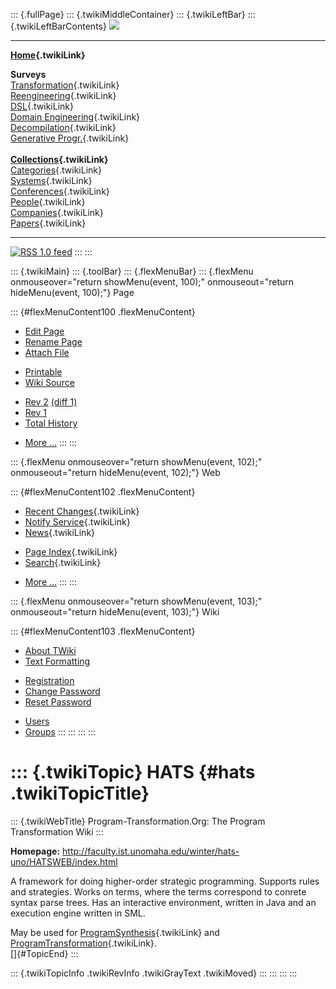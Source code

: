 ::: {.fullPage}
::: {.twikiMiddleContainer}
::: {.twikiLeftBar}
::: {.twikiLeftBarContents}
![](../pub/transformation.gif)

------------------------------------------------------------------------

**[Home](WebHome){.twikiLink}**

**Surveys**\
[Transformation](ProgramTransformation){.twikiLink}\
[Reengineering](ReengineeringWiki){.twikiLink}\
[DSL](DomainSpecificLanguages){.twikiLink}\
[Domain Engineering](DomainEngineering){.twikiLink}\
[Decompilation](DeCompilation){.twikiLink}\
[Generative Progr.](GenerativeProgrammingWiki){.twikiLink}\
\
**[Collections](CategoryCollection){.twikiLink}**\
[Categories](CategoryCategory){.twikiLink}\
[Systems](TransformationSystems){.twikiLink}\
[Conferences](TransformationConferences){.twikiLink}\
[People](TransformationPeople){.twikiLink}\
[Companies](TransformationCompanies){.twikiLink}\
[Papers](CategoryPaper){.twikiLink}

------------------------------------------------------------------------

[![](../pub/rss.gif "RSS 1.0 feed")](WebRss@skin=rss)
:::
:::

::: {.twikiMain}
::: {.toolBar}
::: {.flexMenuBar}
::: {.flexMenu onmouseover="return showMenu(event, 100);" onmouseout="return hideMenu(event, 100);"}
Page

::: {#flexMenuContent100 .flexMenuContent}
-   [Edit
    Page](http://www.program-transformation.org/edit/Transform/HATS?t=1536826325)
-   [Rename
    Page](http://www.program-transformation.org/rename/Transform/HATS)
-   [Attach
    File](http://www.program-transformation.org/attach/Transform/HATS)

<!-- -->

-   [Printable](http://www.program-transformation.org/view/Transform/HATS?skin=print.pattern)
-   [Wiki
    Source](http://www.program-transformation.org/view/Transform/HATS?skin=text&raw=on&contenttype=text/plain)

<!-- -->

-   [Rev
    2](http://www.program-transformation.org/view/Transform/HATS?rev=1.2)
    [(diff 1)](http://www.program-transformation.org/rdiff/Transform/HATS?rev1=1.2&rev2=1.1)
-   [Rev
    1](http://www.program-transformation.org/view/Transform/HATS?rev=1.1)
-   [Total
    History](http://www.program-transformation.org/rdiff/Transform/HATS)

<!-- -->

-   [More
    \...](http://www.program-transformation.org/oops/Transform/HATS?template=oopsmore&param1=1.2&param2=1.2)
:::
:::

::: {.flexMenu onmouseover="return showMenu(event, 102);" onmouseout="return hideMenu(event, 102);"}
Web

::: {#flexMenuContent102 .flexMenuContent}
-   [Recent Changes](WebChanges){.twikiLink}
-   [Notify Service](WebNotify){.twikiLink}
-   [News](WebNews){.twikiLink}

<!-- -->

-   [Page Index](WebIndex){.twikiLink}
-   [Search](WebSearch){.twikiLink}

<!-- -->

-   [More
    \...](http://www.program-transformation.org/oops/Transform/HATS?template=oopsmore&param1=1.2&param2=1.2)
:::
:::

::: {.flexMenu onmouseover="return showMenu(event, 103);" onmouseout="return hideMenu(event, 103);"}
Wiki

::: {#flexMenuContent103 .flexMenuContent}
-   [About
    TWiki](http://www.program-transformation.org/view/TWiki/WebHome)
-   [Text
    Formatting](http://www.program-transformation.org/view/TWiki/TextFormattingRules)

<!-- -->

-   [Registration](http://www.program-transformation.org/view/TWiki/TWikiRegistration)
-   [Change
    Password](http://www.program-transformation.org/view/TWiki/ChangePassword)
-   [Reset
    Password](http://www.program-transformation.org/view/TWiki/ResetPassword)

<!-- -->

-   [Users](http://www.program-transformation.org/view/Main/TWikiUsers)
-   [Groups](http://www.program-transformation.org/view/Main/TWikiGroups)
:::
:::
:::
:::

::: {.twikiTopic}
HATS {#hats .twikiTopicTitle}
====

::: {.twikiWebTitle}
Program-Transformation.Org: The Program Transformation Wiki
:::

**Homepage:**
<http://faculty.ist.unomaha.edu/winter/hats-uno/HATSWEB/index.html>

A framework for doing higher-order strategic programming. Supports rules
and strategies. Works on terms, where the terms correspond to conrete
syntax parse trees. Has an interactive environment, written in Java and
an execution engine written in SML.

May be used for [ProgramSynthesis](ProgramSynthesis){.twikiLink} and
[ProgramTransformation](ProgramTransformation){.twikiLink}.\
[]{#TopicEnd}
:::

::: {.twikiTopicInfo .twikiRevInfo .twikiGrayText .twikiMoved}
:::
:::
:::
:::
